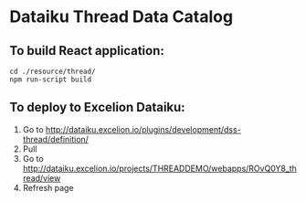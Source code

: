 # Dataiku Thread Data Catalog

## To build React application:

```
cd ./resource/thread/
npm run-script build
```

## To deploy to Excelion Dataiku:
1) Go to http://dataiku.excelion.io/plugins/development/dss-thread/definition/
2) Pull
3) Go to http://dataiku.excelion.io/projects/THREADDEMO/webapps/ROvQ0Y8_thread/view
4) Refresh page